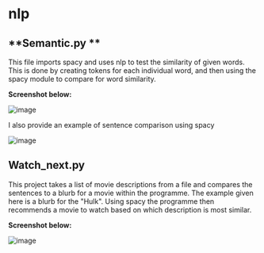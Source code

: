 # nlp

## **Semantic.py **

This file imports spacy and uses nlp to test the similarity of given words. This is done by creating tokens for each individual word, and 
then using the spacy module to compare for word similarity.

**Screenshot below:**

![image](https://github.com/Liamod29/nlp/assets/46330137/59a6c99b-179a-49ba-a744-feb7cc7556bf)

I also provide an example of sentence comparison using spacy

![image](https://github.com/Liamod29/nlp/assets/46330137/dd0c69f1-6edc-417f-a071-4a4a2188c014)

## **Watch_next.py**

This project takes a list of movie descriptions from a file and compares the sentences to a blurb for a movie within the programme. The example given here is a blurb for the "Hulk". Using spacy the programme then recommends a movie to watch based on which description is most similar.

**Screenshot below:**

![image](https://github.com/Liamod29/nlp/assets/46330137/f91621e5-8dd1-42f8-8417-0617a845ea41)


